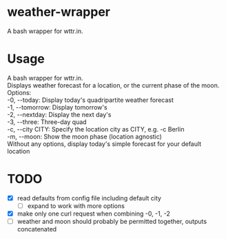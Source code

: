 # weather-wrapper
A bash wrapper for wttr.in.

# Usage
A bash wrapper for wttr.in.  
Displays weather forecast for a location, or the current phase of the moon.  
Options:  
  -0, --today:     Display today's quadripartite weather forecast  
  -1, --tomorrow:  Display tomorrow's  
  -2, --nextday:   Display the next day's  
  -3, --three:     Three-day quad  
  -c, --city CITY: Specify the location city as CITY, e.g. -c Berlin  
  -m, --moon:      Show the moon phase (location agnostic)  
Without any options, display today's simple forecast for your default location  

# TODO
- [x] read defaults from config file including default city
  - [ ] expand to work with more options  
- [x] make only one curl request when combining -0, -1, -2
- [ ] weather and moon should probably be permitted together, outputs concatenated
